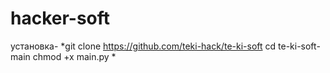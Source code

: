 # hacker-soft
установка- 
*git clone https://github.com/teki-hack/te-ki-soft
cd te-ki-soft-main
chmod +x main.py
*
